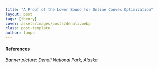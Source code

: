 ```yaml
---
title: "A Proof of the Lower Bound for Online Convex Optimization"
layout: post
tags: [theory]
cover: assets/images/posts/denali.webp
class: post-template
author: fanpu
---
```




#### References

*Banner picture: Denali National Park, Alaska*
